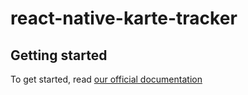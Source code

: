 
# react-native-karte-tracker

## Getting started
To get started, read [our official documentation](https://developers.karte.io/docs/setup-react-native-sdk)
